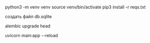 python3 -m venv venv
source venv/bin/activate
pip3 install -r reqs.txt

создать файл db.sqlite

alembic upgrade head 

uvicorn main:app --reload

